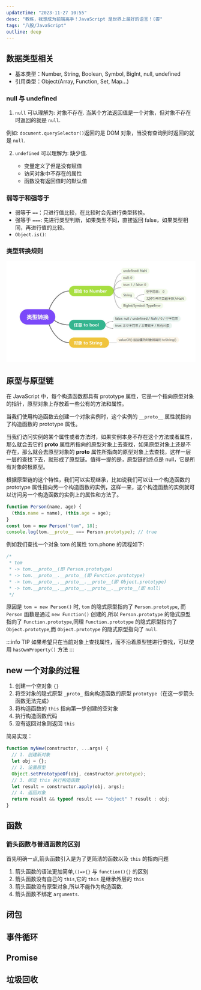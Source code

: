 ```yaml
---
updateTime: "2023-11-27 10:55"
desc: "教练，我想成为前端高手！JavaScript 是世界上最好的语言！(雾"
tags: "八股/JavaScript"
outline: deep
---
```


## 数据类型相关

- 基本类型：Number, String, Boolean, Symbol, BigInt, null, undefined
- 引用类型：Object(Array, Function, Set, Map...)

### null 与 undefined

1. `null` 可以理解为: 对象不存在. 当某个方法返回值是一个对象，但对象不存在时返回的就是 `null`.

例如: `document.querySelector()`返回的是 DOM 对象，当没有查询到时返回的就是 `null`.

2.  `undefined` 可以理解为: 缺少值.

    - 变量定义了但是没有赋值
    - 访问对象中不存在的属性
    - 函数没有返回值时的默认值

### 弱等于和强等于

- 弱等于 `==`：只进行值比较，在比较时会先进行类型转换。
- 强等于 `===`: 先进行类型判断，如果类型不同，直接返回 false，如果类型相同，再进行值的比较。
- `Object.is()`:

### 类型转换规则

![类型转换规则](./img/类型转换规则.jpg)

## 原型与原型链

在 JavaScript 中，每个构造函数都具有 prototype 属性，它是一个指向原型对象的指针，原型对象上存放着一些公有的方法和属性。

当我们使用构造函数去创建一个对象实例时，这个实例的 `__proto__` 属性就指向了构造函数的 prototype 属性。

当我们访问实例的某个属性或者方法时，如果实例本身不存在这个方法或者属性，那么就会去它的 **proto** 属性所指向的原型对象上去查找，如果原型对象上还是不存在，那么就会去原型对象的 **proto** 属性所指向的原型对象上去查找，这样一层一层的查找下去，就形成了原型链。值得一提的是，原型链的终点是 null，它是所有对象的根原型。

根据原型链的这个特性，我们可以实现继承，比如说我们可以让一个构造函数的 prototype 属性指向另一个构造函数的实例，这样一来，这个构造函数的实例就可以访问另一个构造函数的实例上的属性和方法了。

```js
function Person(name, age) {
  (this.name = name), (this.age = age);
}
const tom = new Person("tom", 18);
console.log(tom.__proto__ === Person.prototype); // true
```

例如我们查找一个对象 tom 的属性 tom.phone 的流程如下:

```js
/*
 * tom
 * -> tom.__proto__(即 Person.prototype)
 * -> tom.__proto__.__proto__(即 Function.prototype)
 * -> tom.__proto__.__proto__.__proto__(即 Object.prototype)
 * -> tom.__proto__.__proto__.__proto__.__proto__(即 null)
 */
```

原因是 `tom = new Person()` 时, `tom` 的隐式原型指向了 `Person.prototype`, 而 `Person` 函数是通过 `new Function()` 创建的,所以 `Person.prototype` 的隐式原型指向了 `Function.prototype`,同理 `Function.prototype` 的隐式原型指向了 `Object.prototype`,而 `Object.prototype` 的隐式原型指向了 `null`.

:::info TIP
如果希望只在当前对象上查找属性，而不沿着原型链进行查找，可以使用 `hasOwnProperty()` 方法
:::

## new 一个对象的过程

1. 创建一个空对象 `{}`
2. 将空对象的隐式原型 `_proto_` 指向构造函数的原型 `prototype`（在这一步箭头函数无法完成）
3. 将构造函数的 `this` 指向第一步创建的空对象
4. 执行构造函数代码
5. 没有返回对象则返回 `this`

简易实现：

```js
function myNew(constructor, ...args) {
  // 1. 创建新对象
  let obj = {};
  // 2. 设置原型
  Object.setPrototypeOf(obj, constructor.prototype);
  // 3. 绑定 this 执行构造函数
  let result = constructor.apply(obj, args);
  // 4. 返回对象
  return result && typeof result === "object" ? result : obj;
}
```

## 函数

### 箭头函数与普通函数的区别

首先明确一点,箭头函数引入是为了更简洁的函数以及 `this` 的指向问题

1.  箭头函数的语法更加简单,`()=>{}` 与 `function(){}` 的区别
2.  箭头函数没有自己的 `this`,它的 `this` 是继承外层的 `this`
3.  箭头函数没有原型对象,所以不能作为构造函数.
4.  箭头函数不绑定 `arguments`.

## 闭包

## 事件循环

## Promise

## 垃圾回收
